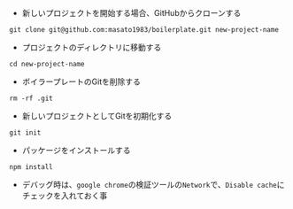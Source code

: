 - 新しいプロジェクトを開始する場合、GitHubからクローンする

```
git clone git@github.com:masato1983/boilerplate.git new-project-name
```

- プロジェクトのディレクトリに移動する
```
cd new-project-name
```

- ボイラープレートのGitを削除する
```
rm -rf .git
```

- 新しいプロジェクトとしてGitを初期化する
```
git init
```

- パッケージをインストールする
```
npm install
```

- デバッグ時は、`google chrome`の検証ツールの`Network`で、`Disable cache`にチェックを入れておく事